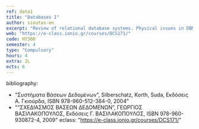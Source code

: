 ```yaml
---
ref: data1
title: "Databases I"
author: sioutas-en
excerpt: "Review of relational database systems. Physical issues in DBMSs. Storage media. ER Modeling and Design. EER Modeling and Design. Normalization Forms. Relational Algebra and Review of relational operators. QBE (Query By Example), SQL DML. SQL DDL, Security issues. "
web: "https://e-class.ionio.gr/courses/DCS171/"
code: ΗΥ300 
semester: 4
type: "Compulsory"
hours: 4
extra: 2L
ects: 6
---
```



bibliography: 
  - “Συστήματα Βάσεων Δεδομένων”, Silberschatz, Korth, Suda, Εκδόσεις Α. Γκιούρδα, ISBN 978-960-512-384-0, 2004"
  - "“ΣΧΕΔΙΑΣΜΟΣ ΒΑΣΕΩΝ ΔΕΔΟΜΕΝΩΝ”, ΓΕΩΡΓΙΟΣ ΒΑΣΙΛΑΚΟΠΟΥΛΟΣ, Εκδόσεις Γ. ΒΑΣΙΛΑΚΟΠΟΥΛΟΣ, ISBN 978-960-930872-4, 2009"
eclass: "https://e-class.ionio.gr/courses/DCS171/"

